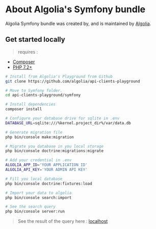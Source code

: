 # About Algolia's Symfony bundle

Algolia Symfony bundle was created by, and is maintained by [Algolia](https://github.com/algolia).

## Get started locally
> requires :
* [Composer](https://getcomposer.org/)
* [PHP 7.2+](https://www.php.net/releases/index.php)

```bash
# Install from Algolia's Playground from Github
git clone https://github.com/algolia/api-clients-playground

# Move to Symfony folder.
cd api-clients-playground/symfony

# Install dependencies
composer install

# Configure your database drive for sqlite in .env
DATABASE_URL=sqlite:///%kernel.project_dir%/var/data.db

# Generate migration file
php bin/console make:migration

# Migrate you database in you local storage
php bin/console doctrine:migrations:migrate

# Add your credential in .env
ALGOLIA_APP_ID='YOUR APPLICATION ID'
ALGOLIA_API_KEY='YOUR ADMIN API KEY'

# Fill you local database
php bin/console doctrine:fixtures:load

# Import your data to algolia
php bin/console search:import    

# See the search query
php bin/console server:run
```

> See the result of the query here : [localhost](http://127.0.0.1:8000)
